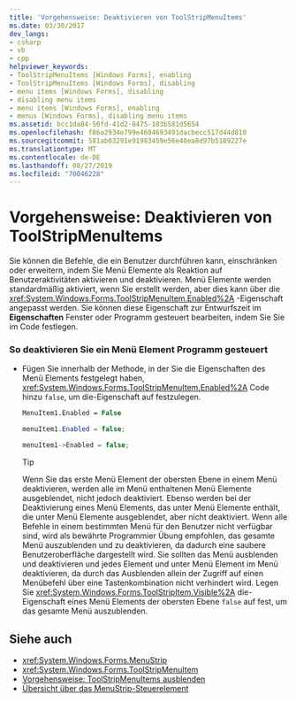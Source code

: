 ```yaml
---
title: 'Vorgehensweise: Deaktivieren von ToolStripMenuItems'
ms.date: 03/30/2017
dev_langs:
- csharp
- vb
- cpp
helpviewer_keywords:
- ToolStripMenuItems [Windows Forms], enabling
- ToolStripMenuItems [Windows Forms], disabling
- menu items [Windows Forms], disabling
- disabling menu items
- menu items [Windows Forms], enabling
- menus [Windows Forms], disabling menu items
ms.assetid: bcc1da84-50fd-41d2-8475-103b581d5654
ms.openlocfilehash: f86a2934e799e4604693491dacbecc517d44d810
ms.sourcegitcommit: 581ab03291e91983459e56e40ea8d97b5189227e
ms.translationtype: MT
ms.contentlocale: de-DE
ms.lasthandoff: 08/27/2019
ms.locfileid: "70046228"
---
```

# <a name="how-to-disable-toolstripmenuitems"></a>Vorgehensweise: Deaktivieren von ToolStripMenuItems
Sie können die Befehle, die ein Benutzer durchführen kann, einschränken oder erweitern, indem Sie Menü Elemente als Reaktion auf Benutzeraktivitäten aktivieren und deaktivieren. Menü Elemente werden standardmäßig aktiviert, wenn Sie erstellt werden, aber dies kann über die <xref:System.Windows.Forms.ToolStripMenuItem.Enabled%2A> -Eigenschaft angepasst werden. Sie können diese Eigenschaft zur Entwurfszeit im **Eigenschaften** Fenster oder Programm gesteuert bearbeiten, indem Sie Sie im Code festlegen.  
  
### <a name="to-disable-a-menu-item-programmatically"></a>So deaktivieren Sie ein Menü Element Programm gesteuert  
  
- Fügen Sie innerhalb der Methode, in der Sie die Eigenschaften des Menü Elements festgelegt haben, <xref:System.Windows.Forms.ToolStripMenuItem.Enabled%2A> Code hinzu `false`, um die-Eigenschaft auf festzulegen.  
  
    ```vb  
    MenuItem1.Enabled = False  
    ```  
  
    ```csharp  
    menuItem1.Enabled = false;  
    ```  
  
    ```cpp  
    menuItem1->Enabled = false;  
    ```  
  
    > [!TIP]
    > Wenn Sie das erste Menü Element der obersten Ebene in einem Menü deaktivieren, werden alle im Menü enthaltenen Menü Elemente ausgeblendet, nicht jedoch deaktiviert. Ebenso werden bei der Deaktivierung eines Menü Elements, das unter Menü Elemente enthält, die unter Menü Elemente ausgeblendet, aber nicht deaktiviert. Wenn alle Befehle in einem bestimmten Menü für den Benutzer nicht verfügbar sind, wird als bewährte Programmier Übung empfohlen, das gesamte Menü auszublenden und zu deaktivieren, da dadurch eine saubere Benutzeroberfläche dargestellt wird. Sie sollten das Menü ausblenden und deaktivieren und jedes Element und unter Menü Element im Menü deaktivieren, da durch das Ausblenden allein der Zugriff auf einen Menübefehl über eine Tastenkombination nicht verhindert wird. Legen Sie <xref:System.Windows.Forms.ToolStripItem.Visible%2A> die-Eigenschaft eines Menü Elements der obersten Ebene `false` auf fest, um das gesamte Menü auszublenden.  
  
## <a name="see-also"></a>Siehe auch

- <xref:System.Windows.Forms.MenuStrip>
- <xref:System.Windows.Forms.ToolStripMenuItem>
- [Vorgehensweise: ToolStripMenuItems ausblenden](how-to-hide-toolstripmenuitems.md)
- [Übersicht über das MenuStrip-Steuerelement](menustrip-control-overview-windows-forms.md)
